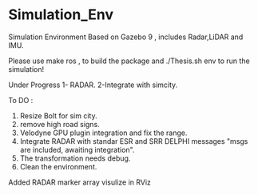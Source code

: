 # Simulation_Env
Simulation Environment Based on Gazebo 9  , includes Radar,LiDAR and IMU.


Please use make ros , to build the package and  ./Thesis.sh env to run the simulation!

Under Progress 
1- RADAR.
2-Integrate with simcity. 



To DO : 

1. Resize Bolt for sim city.
2. remove high road signs. 
3. Velodyne GPU plugin integration and fix the range.
4. Integrate RADAR with standar ESR and SRR DELPHI messages "msgs are included, awaiting integration".
5. The transformation needs debug.
6. Clean the environment.

Added 
RADAR marker array visulize in RViz

